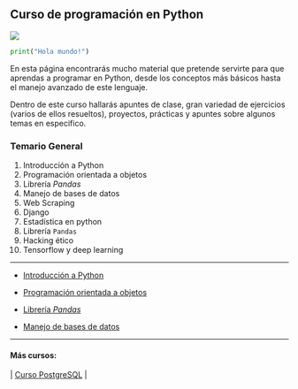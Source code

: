 ## Curso de programación en Python

![](https://www.kindpng.com/picc/m/159-1595848_python-logo-png-transparent-background-python-logo-png.png)

```python
print("Hola mundo!")
```

En esta página encontrarás mucho material que pretende servirte para que aprendas a programar en Python, desde los conceptos más básicos hasta el manejo avanzado de este lenguaje.

Dentro de este curso hallarás apuntes de clase, gran variedad de ejercicios (varios de ellos resueltos), proyectos, prácticas y apuntes sobre algunos temas en especifico.

### Temario General

1. Introducción a Python
2. Programación orientada a objetos
3. Librería _Pandas_
4. Manejo de bases de datos
5. Web Scraping
6. Django
7. Estadística en python
8. Librería ``Pandas``
9. Hacking ético
10. Tensorflow y deep learning

---

* [Introducción a Python](index_curso_basico.md)

* [Programación orientada a objetos](index_poo.md)

* [Librería _Pandas_](index_pandas.md)

* [Manejo de bases de datos](index_manejo_bd.md)

---

#### Más cursos:

\| [Curso PostgreSQL](https://luisapaez.github.io/Curso_Postgres/) \| 
